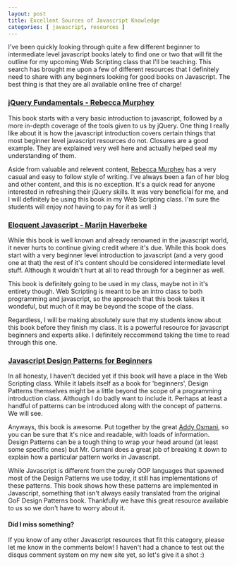 ```yaml
---
layout: post
title: Excellent Sources of Javascript Knowledge
categories: [ javascript, resources ]
---
```


I've been quickly looking through quite a few different beginner to intermediate level javascript books lately to find one or two that will fit the outline for my upcoming Web Scripting class that I'll be teaching. This search has brought me upon a few of different resources that I definitely need to share with any beginners looking for good books on Javascript. The best thing is that they are all available online free of charge!

### [jQuery Fundamentals - Rebecca Murphey][1] ###

This book starts with a very basic introduction to javascript, followed by a more in-depth coverage of the tools given to us by jQuery. One thing I really like about it is how the javascript introduction covers certain things that most beginner level javascript resources do not. Closures are a good example. They are explained very well here and actually helped seal my understanding of them.

Aside from valuable and relevent content, [Rebecca Murphey][5] has a very casual and easy to follow style of writing. I've always been a fan of her blog and other content, and this is no exception. It's a quick read for anyone interested in refreshing their jQuery skills. It was very beneficial for me, and I will definitely be using this book in my Web Scripting class. I'm sure the students will enjoy _not_ having to pay for it as well :)


### [Eloquent Javascript - Marijn Haverbeke][2] ###

While this book is well known and already renowned in the javascript world, it never hurts to continue giving credit where it's due. While this book does start with a very beginner level introduction to javascript (and a very good one at that) the rest of it's content should be considered intermediate level stuff. Although it wouldn't hurt at all to read through for a beginner as well.

This book is definitely going to be used in my class, maybe not in it's entirety though. Web Scripting is meant to be an intro class to both programming and javascript, so the approach that this book takes it wondeful, but much of it may be beyond the scope of the class.

Regardless, I will be making absolutely sure that my students know about this book before they finish my class. It is a powerful resource for javascript beginners and experts alike. I definitely reccommend taking the time to read through this one.

### [Javascript Design Patterns for Beginners][3] ###

In all honesty, I haven't decided yet if this book will have a place in the Web Scripting class. While it labels itself as a book for 'beginners', Design Patterns themselves might be a little beyond the scope of a programming introduction class. Although I do badly want to include it. Perhaps at least a handful of patterns can be introduced along with the concept of patterns. We will see.

Anyways, this book is awesome. Put together by the great [Addy Osmani][4], so you can be sure that it's nice and readable, with loads of information. Design Patterns can be a tough thing to wrap your head around (at least some specific ones) but Mr. Osmani does a great job of breaking it down to explain how a particular pattern works in Javascript.

While Javascript is different from the purely OOP languages that spawned most of the Design Patterns we use today, it still has implementations of these patterns. This book shows how these patterns are implemented in Javascript, something that isn't always easily translated from the original GoF Design Patterns book. Thankfully we have this great resource available to us so we don't have to worry about it.

#### Did I miss something? ####

If you know of any other Javascript resources that fit this category, please let me know in the comments below! I haven't had a chance to test out the disqus comment system on my new site yet, so let's give it a shot :)

[1]: http://jqfundamentals.com
[2]: http://eloquentjavascript.net
[3]: http://addyosmani.com/resources/essentialjsdesignpatterns/book/
[4]: http://addyosmani.com/blog/
[5]: http://www.rebeccamurphey.com/
